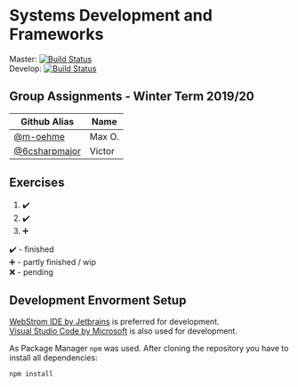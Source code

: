 # Systems Development and Frameworks

Master: [![Build Status](https://travis-ci.com/m-oehme/Systems-Development-and-Frameworks.svg?branch=master)](https://travis-ci.com/m-oehme/Systems-Development-and-Frameworks)  
Develop: [![Build Status](https://travis-ci.com/m-oehme/Systems-Development-and-Frameworks.svg?branch=develop)](https://travis-ci.com/m-oehme/Systems-Development-and-Frameworks)

## Group Assignments - Winter Term 2019/20

| Github Alias                                     | Name   |
| ------------------------------------------------ | ------ |
| [@m-oehme](https://github.com/m-oehme)           | Max O. |
| [@6csharpmajor](https://github.com/6csharpmajor) | Victor |

## Exercises
1. :heavy_check_mark:  
2. :heavy_check_mark:  
3. :heavy_plus_sign:  

:heavy_check_mark: - finished  
:heavy_plus_sign: - partly finished / wip  
:x: - pending  

## Development Envorment Setup

[WebStrom IDE by Jetbrains](https://www.jetbrains.com/webstorm/) is preferred for development.  
[Visual Studio Code by Microsoft](https://code.visualstudio.com/) is also used for development.

As Package Manager `npm` was used.
After cloning the repository you have to install all dependencies:
```bash
npm install
```
